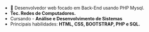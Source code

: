- 🧐 Desenvolvedor web focado em Back-End usando PHP Mysql.
- <strong>Tec. Redes de Computadores.</strong> 
- Cursando - <strong>Análise e Desenvolvimento de Sistemas</strong>
- Principais habilidades: <strong>HTML, CSS, BOOTSTRAP, PHP e SQL.</strong>
